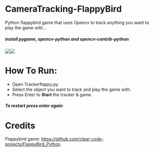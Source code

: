 # CameraTracking-FlappyBird
Python flappybird game that uses Opencv to track anything you want to play the game with...

##### install pygame, opencv-python and opencv-contrib-python #####
![](https://media.giphy.com/media/uXySXST4zXWCd5u3QC/giphy.gif)![](https://media.giphy.com/media/73OxzBiJUxq5lOAQwa/giphy.gif)
# How To Run: #
- Open Trackerflappy.py
- Select the object you want to track and play the game with.
- Press Enter to **Start** the tracker & game.
##### To restart press enter again ####
# Credits #
Flappybird game: https://github.com/clear-code-projects/FlappyBird_Python
